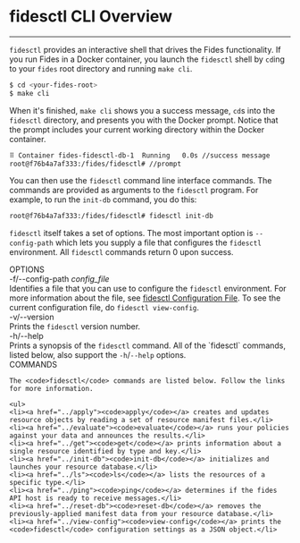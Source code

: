 # fidesctl CLI Overview

---

`fidesctl` provides an interactive shell that drives the Fides functionality. If you run Fides in a  Docker container, you launch the `fidesctl` shell by `cd`ing to your `fides` root directory and running `make cli`.

```bash
$ cd <your-fides-root>
$ make cli
```

When it's finished,  `make cli` shows you a success message, `cd`s into the `fidesctl` directory, and presents you with the Docker prompt. Notice that the prompt includes your current working directory within the Docker container.

```bash
⠿ Container fides-fidesctl-db-1  Running   0.0s //success message
root@f76b4a7af333:/fides/fidesctl# //prompt
```

You can then use the `fidesctl` command line interface commands. The commands are provided as arguments to the `fidesctl` program. For example, to run the `init-db` command, you do this:

```bash
root@f76b4a7af333:/fides/fidesctl# fidesctl init-db
```

`fidesctl` itself takes a set of options. The most important option is `--config-path` which lets you supply a file that configures the `fidesctl` environment.
All `fidesctl` commands return 0 upon success.


<div class="cli">
  <div class="label">OPTIONS</div>

  <div class="content">
    <div class="mono">
      -f/--config-path <i>config_file</i> 
    </div>
    <div class="content">
      Identifies a file that you can use to configure the <code>fidesctl</code> environment. For more information about the file, see <a href="configuration-file">fidesctl Configuration File</a>. To see the current configuration file, do <code>fidesctl&nbsp;view&#8209;config</code>.
    </div>
  </div>
  <div class="content">
    <div class="mono">
      -v/--version 
    </div>
    <div class="content">
      Prints the <code>fidesctl</code> version number.
    </div>
  </div>
  <div class="content">
    <div class="mono">
      -h/--help
    </div>
    <div class="content">
      Prints a synopsis of the <code>fidesctl</code> command. All of the `fidesctl` commands, listed below, also support the <code>-h</code>/<code>--help</code> options.
    </div>
  </div>

  <div class="label">COMMANDS</div>

  <div class="content">

    The <code>fidesctl</code> commands are listed below. Follow the links for more information.

    <ul>
    <li><a href="../apply"><code>apply</code></a> creates and updates resource objects by reading a set of resource manifest files.</li>
    <li><a href="../evaluate"><code>evaluate</code></a> runs your policies against your data and announces the results.</li>
    <li><a href="../get"><code>get</code></a> prints information about a single resource identified by type and key.</li>
    <li><a href="../init-db"><code>init-db</code></a> initializes and launches your resource database.</li>
    <li><a href="../ls"><code>ls</code></a> lists the resources of a specific type.</li>
    <li><a href="../ping"><code>ping</code></a> determines if the fides API host is ready to receive messages.</li>
    <li><a href="../reset-db"><code>reset-db</code></a> removes the previously-applied manifest data from your resource database.</li>
    <li><a href="../view-config"><code>view-config</code></a> prints the <code>fidesctl</code> configuration settings as a JSON object.</li>
  </ul>
<p>
</div>
</div>
